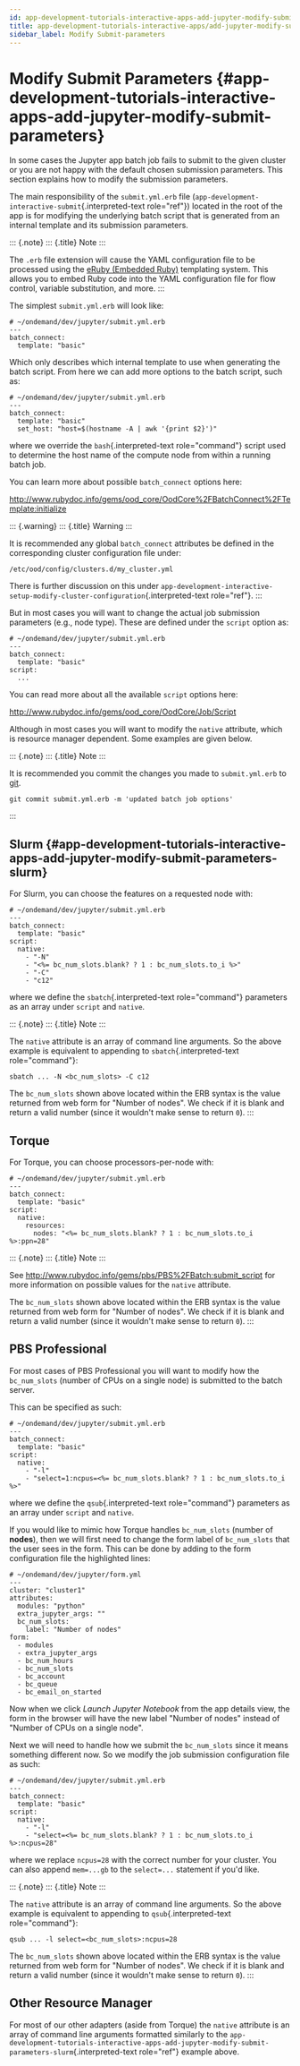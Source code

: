 ```yaml
---
id: app-development-tutorials-interactive-apps-add-jupyter-modify-submit-parameters
title: app-development-tutorials-interactive-apps/add-jupyter-modify-submit-parameters
sidebar_label: Modify Submit-parameters
---
```

Modify Submit Parameters {#app-development-tutorials-interactive-apps-add-jupyter-modify-submit-parameters}
========================

In some cases the Jupyter app batch job fails to submit to the given
cluster or you are not happy with the default chosen submission
parameters. This section explains how to modify the submission
parameters.

The main responsibility of the `submit.yml.erb` file
(`app-development-interactive-submit`{.interpreted-text role="ref"})
located in the root of the app is for modifying the underlying batch
script that is generated from an internal template and its submission
parameters.

::: {.note}
::: {.title}
Note
:::

The `.erb` file extension will cause the YAML configuration file to be
processed using the [eRuby (Embedded
Ruby)](https://en.wikipedia.org/wiki/ERuby) templating system. This
allows you to embed Ruby code into the YAML configuration file for flow
control, variable substitution, and more.
:::

The simplest `submit.yml.erb` will look like:

``` {.yaml}
# ~/ondemand/dev/jupyter/submit.yml.erb
---
batch_connect:
  template: "basic"
```

Which only describes which internal template to use when generating the
batch script. From here we can add more options to the batch script,
such as:

``` {.yaml}
# ~/ondemand/dev/jupyter/submit.yml.erb
---
batch_connect:
  template: "basic"
  set_host: "host=$(hostname -A | awk '{print $2}')"
```

where we override the `bash`{.interpreted-text role="command"} script
used to determine the host name of the compute node from within a
running batch job.

You can learn more about possible `batch_connect` options here:

<http://www.rubydoc.info/gems/ood_core/OodCore%2FBatchConnect%2FTemplate:initialize>

::: {.warning}
::: {.title}
Warning
:::

It is recommended any global `batch_connect` attributes be defined in
the corresponding cluster configuration file under:

    /etc/ood/config/clusters.d/my_cluster.yml

There is further discussion on this under
`app-development-interactive-setup-modify-cluster-configuration`{.interpreted-text
role="ref"}.
:::

But in most cases you will want to change the actual job submission
parameters (e.g., node type). These are defined under the `script`
option as:

``` {.yaml}
# ~/ondemand/dev/jupyter/submit.yml.erb
---
batch_connect:
  template: "basic"
script:
  ...
```

You can read more about all the available `script` options here:

<http://www.rubydoc.info/gems/ood_core/OodCore/Job/Script>

Although in most cases you will want to modify the `native` attribute,
which is resource manager dependent. Some examples are given below.

::: {.note}
::: {.title}
Note
:::

It is recommended you commit the changes you made to `submit.yml.erb` to
[git](https://git-scm.com/).

``` {.sh}
git commit submit.yml.erb -m 'updated batch job options'
```
:::

Slurm {#app-development-tutorials-interactive-apps-add-jupyter-modify-submit-parameters-slurm}
-----

For Slurm, you can choose the features on a requested node with:

``` {.yaml}
# ~/ondemand/dev/jupyter/submit.yml.erb
---
batch_connect:
  template: "basic"
script:
  native:
    - "-N"
    - "<%= bc_num_slots.blank? ? 1 : bc_num_slots.to_i %>"
    - "-C"
    - "c12"
```

where we define the `sbatch`{.interpreted-text role="command"}
parameters as an array under `script` and `native`.

::: {.note}
::: {.title}
Note
:::

The `native` attribute is an array of command line arguments. So the
above example is equivalent to appending to `sbatch`{.interpreted-text
role="command"}:

``` {.sh}
sbatch ... -N <bc_num_slots> -C c12
```

The `bc_num_slots` shown above located within the ERB syntax is the
value returned from web form for \"Number of nodes\". We check if it is
blank and return a valid number (since it wouldn\'t make sense to return
`0`).
:::

Torque
------

For Torque, you can choose processors-per-node with:

``` {.yaml}
# ~/ondemand/dev/jupyter/submit.yml.erb
---
batch_connect:
  template: "basic"
script:
  native:
    resources:
      nodes: "<%= bc_num_slots.blank? ? 1 : bc_num_slots.to_i %>:ppn=28"
```

::: {.note}
::: {.title}
Note
:::

See <http://www.rubydoc.info/gems/pbs/PBS%2FBatch:submit_script> for
more information on possible values for the `native` attribute.

The `bc_num_slots` shown above located within the ERB syntax is the
value returned from web form for \"Number of nodes\". We check if it is
blank and return a valid number (since it wouldn\'t make sense to return
`0`).
:::

PBS Professional
----------------

For most cases of PBS Professional you will want to modify how the
`bc_num_slots` (number of CPUs on a single node) is submitted to the
batch server.

This can be specified as such:

``` {.yaml}
# ~/ondemand/dev/jupyter/submit.yml.erb
---
batch_connect:
  template: "basic"
script:
  native:
    - "-l"
    - "select=1:ncpus=<%= bc_num_slots.blank? ? 1 : bc_num_slots.to_i %>"
```

where we define the `qsub`{.interpreted-text role="command"} parameters
as an array under `script` and `native`.

If you would like to mimic how Torque handles `bc_num_slots` (number of
**nodes**), then we will first need to change the form label of
`bc_num_slots` that the user sees in the form. This can be done by
adding to the form configuration file the highlighted lines:

``` {.yaml}
# ~/ondemand/dev/jupyter/form.yml
---
cluster: "cluster1"
attributes:
  modules: "python"
  extra_jupyter_args: ""
  bc_num_slots:
    label: "Number of nodes"
form:
  - modules
  - extra_jupyter_args
  - bc_num_hours
  - bc_num_slots
  - bc_account
  - bc_queue
  - bc_email_on_started
```

Now when we click *Launch Jupyter Notebook* from the app details view,
the form in the browser will have the new label \"Number of nodes\"
instead of \"Number of CPUs on a single node\".

Next we will need to handle how we submit the `bc_num_slots` since it
means something different now. So we modify the job submission
configuration file as such:

``` {.yaml}
# ~/ondemand/dev/jupyter/submit.yml.erb
---
batch_connect:
  template: "basic"
script:
  native:
    - "-l"
    - "select=<%= bc_num_slots.blank? ? 1 : bc_num_slots.to_i %>:ncpus=28"
```

where we replace `ncpus=28` with the correct number for your cluster.
You can also append `mem=...gb` to the `select=...` statement if you\'d
like.

::: {.note}
::: {.title}
Note
:::

The `native` attribute is an array of command line arguments. So the
above example is equivalent to appending to `qsub`{.interpreted-text
role="command"}:

``` {.sh}
qsub ... -l select=<bc_num_slots>:ncpus=28
```

The `bc_num_slots` shown above located within the ERB syntax is the
value returned from web form for \"Number of nodes\". We check if it is
blank and return a valid number (since it wouldn\'t make sense to return
`0`).
:::

Other Resource Manager
----------------------

For most of our other adapters (aside from Torque) the `native`
attribute is an array of command line arguments formatted similarly to
the
`app-development-tutorials-interactive-apps-add-jupyter-modify-submit-parameters-slurm`{.interpreted-text
role="ref"} example above.
